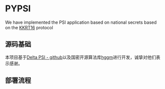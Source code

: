 # PYPSI
We have implemented the PSI application based on national secrets based on the [KKRT16](https://eprint.iacr.org/2016/799) protocol
## 源码基础
本项目基于[Delta PSI - github](https://github.com/delta-mpc/python-psi)以及国密开源算法库[hggm](https://gitee.com/basddsa/hggm/tree/master)进行开发，诚挚对他们表示感谢。
## 部署流程

